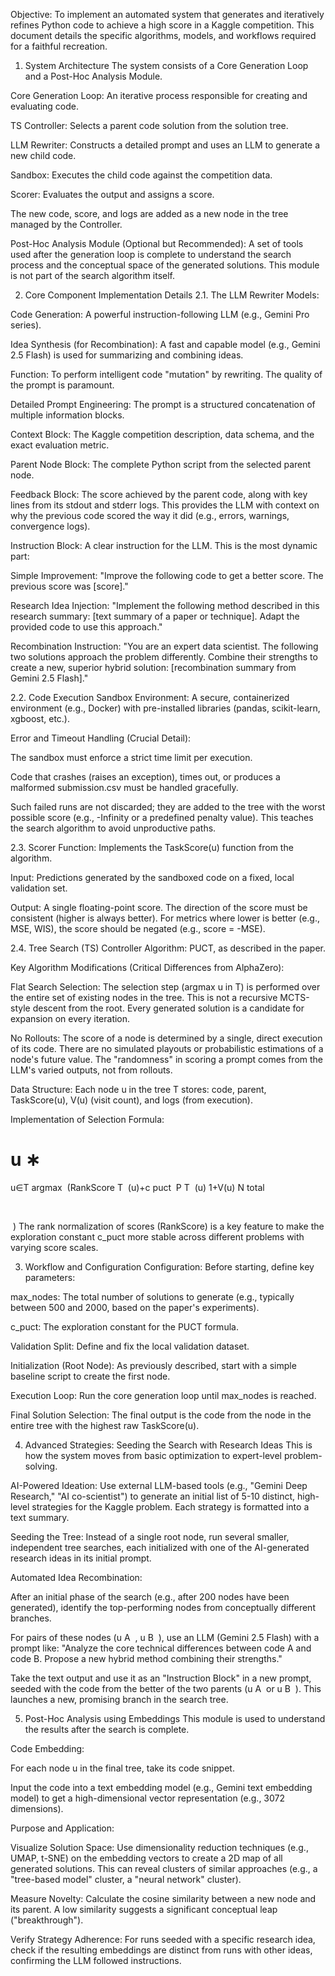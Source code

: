 Objective: To implement an automated system that generates and iteratively refines Python code to achieve a high score in a Kaggle competition. This document details the specific algorithms, models, and workflows required for a faithful recreation.

1. System Architecture
The system consists of a Core Generation Loop and a Post-Hoc Analysis Module.

Core Generation Loop: An iterative process responsible for creating and evaluating code.

TS Controller: Selects a parent code solution from the solution tree.

LLM Rewriter: Constructs a detailed prompt and uses an LLM to generate a new child code.

Sandbox: Executes the child code against the competition data.

Scorer: Evaluates the output and assigns a score.

The new code, score, and logs are added as a new node in the tree managed by the Controller.

Post-Hoc Analysis Module (Optional but Recommended): A set of tools used after the generation loop is complete to understand the search process and the conceptual space of the generated solutions. This module is not part of the search algorithm itself.

2. Core Component Implementation Details
2.1. The LLM Rewriter
Models:

Code Generation: A powerful instruction-following LLM (e.g., Gemini Pro series).

Idea Synthesis (for Recombination): A fast and capable model (e.g., Gemini 2.5 Flash) is used for summarizing and combining ideas.

Function: To perform intelligent code "mutation" by rewriting. The quality of the prompt is paramount.

Detailed Prompt Engineering: The prompt is a structured concatenation of multiple information blocks.

Context Block: The Kaggle competition description, data schema, and the exact evaluation metric.

Parent Node Block: The complete Python script from the selected parent node.

Feedback Block: The score achieved by the parent code, along with key lines from its stdout and stderr logs. This provides the LLM with context on why the previous code scored the way it did (e.g., errors, warnings, convergence logs).

Instruction Block: A clear instruction for the LLM. This is the most dynamic part:

Simple Improvement: "Improve the following code to get a better score. The previous score was [score]."

Research Idea Injection: "Implement the following method described in this research summary: [text summary of a paper or technique]. Adapt the provided code to use this approach."

Recombination Instruction: "You are an expert data scientist. The following two solutions approach the problem differently. Combine their strengths to create a new, superior hybrid solution: [recombination summary from Gemini 2.5 Flash]."

2.2. Code Execution Sandbox
Environment: A secure, containerized environment (e.g., Docker) with pre-installed libraries (pandas, scikit-learn, xgboost, etc.).

Error and Timeout Handling (Crucial Detail):

The sandbox must enforce a strict time limit per execution.

Code that crashes (raises an exception), times out, or produces a malformed submission.csv must be handled gracefully.

Such failed runs are not discarded; they are added to the tree with the worst possible score (e.g., -Infinity or a predefined penalty value). This teaches the search algorithm to avoid unproductive paths.

2.3. Scorer
Function: Implements the TaskScore(u) function from the algorithm.

Input: Predictions generated by the sandboxed code on a fixed, local validation set.

Output: A single floating-point score. The direction of the score must be consistent (higher is always better). For metrics where lower is better (e.g., MSE, WIS), the score should be negated (e.g., score = -MSE).

2.4. Tree Search (TS) Controller
Algorithm: PUCT, as described in the paper.

Key Algorithm Modifications (Critical Differences from AlphaZero):

Flat Search Selection: The selection step (argmax u in T) is performed over the entire set of existing nodes in the tree. This is not a recursive MCTS-style descent from the root. Every generated solution is a candidate for expansion on every iteration.

No Rollouts: The score of a node is determined by a single, direct execution of its code. There are no simulated playouts or probabilistic estimations of a node's future value. The "randomness" in scoring a prompt comes from the LLM's varied outputs, not from rollouts.

Data Structure: Each node u in the tree T stores: code, parent, TaskScore(u), V(u) (visit count), and logs (from execution).

Implementation of Selection Formula:

u 
∗
 = 
u∈T
argmax
​
 (RankScore 
T
​
 (u)+c 
puct
​
 P 
T
​
 (u) 
1+V(u)
N 
total
​
 

​
 
​
 )
The rank normalization of scores (RankScore) is a key feature to make the exploration constant c_puct more stable across different problems with varying score scales.

3. Workflow and Configuration
Configuration: Before starting, define key parameters:

max_nodes: The total number of solutions to generate (e.g., typically between 500 and 2000, based on the paper's experiments).

c_puct: The exploration constant for the PUCT formula.

Validation Split: Define and fix the local validation dataset.

Initialization (Root Node): As previously described, start with a simple baseline script to create the first node.

Execution Loop: Run the core generation loop until max_nodes is reached.

Final Solution Selection: The final output is the code from the node in the entire tree with the highest raw TaskScore(u).

4. Advanced Strategies: Seeding the Search with Research Ideas
This is how the system moves from basic optimization to expert-level problem-solving.

AI-Powered Ideation: Use external LLM-based tools (e.g., "Gemini Deep Research," "AI co-scientist") to generate an initial list of 5-10 distinct, high-level strategies for the Kaggle problem. Each strategy is formatted into a text summary.

Seeding the Tree: Instead of a single root node, run several smaller, independent tree searches, each initialized with one of the AI-generated research ideas in its initial prompt.

Automated Idea Recombination:

After an initial phase of the search (e.g., after 200 nodes have been generated), identify the top-performing nodes from conceptually different branches.

For pairs of these nodes (u 
A
​
 , u 
B
​
 ), use an LLM (Gemini 2.5 Flash) with a prompt like: "Analyze the core technical differences between code A and code B. Propose a new hybrid method combining their strengths."

Take the text output and use it as an "Instruction Block" in a new prompt, seeded with the code from the better of the two parents (u 
A
​
  or u 
B
​
 ). This launches a new, promising branch in the search tree.

5. Post-Hoc Analysis using Embeddings
This module is used to understand the results after the search is complete.

Code Embedding:

For each node u in the final tree, take its code snippet.

Input the code into a text embedding model (e.g., Gemini text embedding model) to get a high-dimensional vector representation (e.g., 3072 dimensions).

Purpose and Application:

Visualize Solution Space: Use dimensionality reduction techniques (e.g., UMAP, t-SNE) on the embedding vectors to create a 2D map of all generated solutions. This can reveal clusters of similar approaches (e.g., a "tree-based model" cluster, a "neural network" cluster).

Measure Novelty: Calculate the cosine similarity between a new node and its parent. A low similarity suggests a significant conceptual leap ("breakthrough").

Verify Strategy Adherence: For runs seeded with a specific research idea, check if the resulting embeddings are distinct from runs with other ideas, confirming the LLM followed instructions.